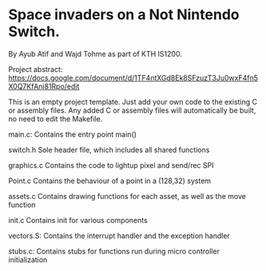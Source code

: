 # Space invaders on a Not Nintendo Switch. 
By Ayub Atif and Wajd Tohme as part of KTH IS1200.

Project abstract:
https://docs.google.com/document/d/1TF4ntXGd8Ek8SFzuzT3Ju0wxF4fn5X0Q7KfAnj81Rpo/edit

This is an empty project template.
Just add your own code to the existing C or assembly files.
Any added C or assembly files will automatically be built,
no need to edit the Makefile.

main.c:
	Contains the entry point main()
	
switch.h
	Sole header file, which includes all shared functions

graphics.c
	Contains the code to lightup pixel and send/rec SPI
	
Point.c
	Contains the behaviour of a point in a (128,32) system
	
assets.c
	Contains drawing functions for each asset, as well as the move function

init.c
	Contains init for various components
	
vectors.S:
	Contains the interrupt handler and the exception handler

stubs.c:
	Contains stubs for functions run during micro controller
	initialization
